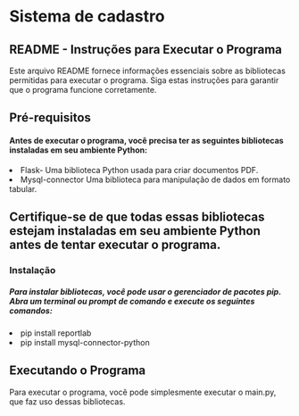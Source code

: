 # Sistema de cadastro

## README - Instruções para Executar o Programa
  <p>Este arquivo README fornece informações essenciais sobre as bibliotecas permitidas para executar o programa. Siga estas instruções para   garantir que o programa funcione corretamente.</p>

## Pré-requisitos
<h4>Antes de executar o programa, você precisa ter as seguintes bibliotecas instaladas em seu ambiente Python:</h4>

<li>Flask- Uma biblioteca Python usada para criar documentos PDF.</li>
<li>Mysql-connector Uma biblioteca para manipulação de dados em formato tabular.</li>

## Certifique-se de que todas essas bibliotecas estejam instaladas em seu ambiente Python antes de tentar executar o programa.

<h3>Instalação</h3>

<h5>Para instalar bibliotecas, você pode usar o gerenciador de pacotes pip. Abra um terminal ou prompt de comando e execute os seguintes comandos:</h5>
<li>pip install reportlab</li>
<li>pip install mysql-connector-python
</li>

## Executando o Programa
Para executar o programa, você pode simplesmente executar o main.py, que faz uso dessas bibliotecas.


